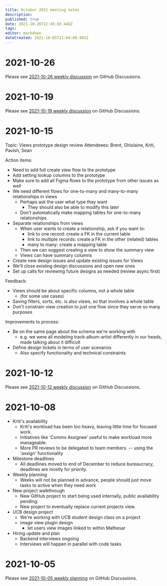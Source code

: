```yaml
---
title: October 2021 meeting notes
description: 
published: true
date: 2021-10-26T22:45:03.446Z
tags: 
editor: markdown
dateCreated: 2021-10-05T21:04:00.985Z
---
```


# 2021-10-26

Please see [2021-10-26 weekly discussion](https://github.com/centerofci/mathesar/discussions/762) on GitHub Discussions.

# 2021-10-19

Please see [2021-10-19 weekly discussion](https://github.com/centerofci/mathesar/discussions/739) on GitHub Discussions.

# 2021-10-15

Topic: Views prototype design review
Attendeees: Brent, Ghislaine, Kriti, Pavish, Sean

Action items:
- Need to add full create view flow to the prototype
- Add setting lookup columns to the prototype
- Make sure to add all Figma flows to the prototype from other issues as well
- We need different flows for one-to-many and many-to-many relationships in views
    - Perhaps ask the user what type they want
        - They should also be able to modify this later
    - Don't automatically make mapping tables for one-to-many relationships
- Separate relationships from views
    - When user wants to create a relationship, ask if you want to:
        - link to one record: create a FK in the current table
        - link to multiple records: create a FK in the other (related) tables
        - many to many: create a mapping table
    - Then we can suggest creating a view to show the summary view
    - Views can have summary columns
- Create new design issues and update existing issues for Views 
- We'll close existing design discussions and open new ones
- Set up calls for reviewing future designs as needed (review async first)

Feedback:
- Views should be about specific columns, not a whole table
    - (for some use cases)
- Saving filters, sorts, etc. is also views, so that involves a whole table
- Don't constrain view creation to just one flow since they serve so many purposes

Improvements to process:
- Be on the same page about the schema we're working with
    - e.g. we were all modeling track-album-artist differently in our heads, made talking about it difficult
- Define design tickets in terms of user scenarios
    - Also specify functionality and technical constraints 

# 2021-10-12

Please see [2021-10-12 weekly discussion](https://github.com/centerofci/mathesar/discussions/727) on GitHub Discussions.

# 2021-10-08

- Kriti's availability
    - Kriti's workload has been too heavy, leaving little time for focused work.
    - Initiatives like 'Comms Assignee' useful to make workload more manageable.
    - More PR reviews to be delegated to team members.  -- using the 'assign' functionality
- Milestone deadlines
    - All deadlines moved to end of December to reduce bureaucracy, deadlines are mostly for priority.
- Weekly planning
    - Weeks will not be planned in advance, people should just move tasks to active when they need work 
- New project walkthrough
    - New GitHub project to start being used internally, public availability pending.
    - New project to eventually replace current projects view.
- UCB design project
    - We're working with UCB student design class on a project 
    - image view plugin design
        - let users view images linked to within Mathesar
- Hiring update and plan
    - Backend interviews ongoing 
    - Interviews will happen in parallel with code tasks

# 2021-10-05

Please see [2021-10-05 weekly planning](https://github.com/centerofci/mathesar/discussions/693) on GitHub Discussions.
